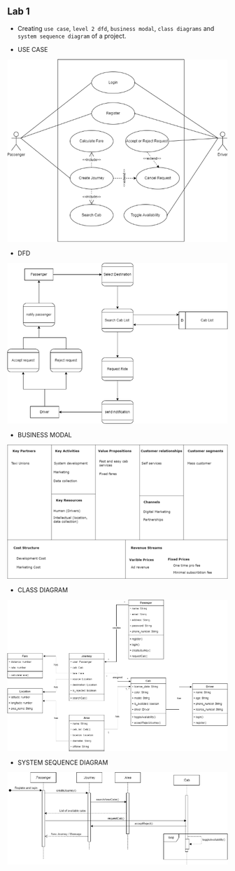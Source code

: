 ## Lab 1

- Creating `use case`, `level 2 dfd`, `business modal`, `class diagrams` and `system sequence diagram` of a project.

- USE CASE

![use case for cabavenue](./use_case.png)

- DFD

![for cabvenue](./dfd.png)

- BUSINESS MODAL

![for cabvenue](./business_model.png)

- CLASS DIAGRAM

![for cabvenue](./class_diagram.png)

- SYSTEM SEQUENCE DIAGRAM

![SSD for cabvenue](./ssd.png)
